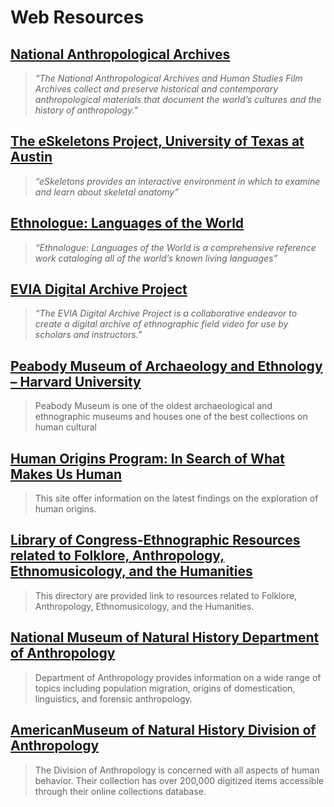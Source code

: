 # Web Resources

## [National Anthropological Archives](http://anthropology.si.edu/archives_collections.html)

> _“The National Anthropological Archives and Human Studies Film Archives collect and preserve historical and contemporary anthropological materials that document the world’s cultures and the history of anthropology.”_

## [The eSkeletons Project, University of Texas at Austin](http://www.eskeletons.org/index.html)

> _“eSkeletons provides an interactive environment in which to examine and learn about skeletal anatomy”_

## [Ethnologue: Languages of the World](https://www.ethnologue.com/)

> _“Ethnologue: Languages of the World is a comprehensive reference work cataloging all of the world’s known living languages”_

## [EVIA Digital Archive Project](http://eviada.webhost.iu.edu/Scripts/default.cfm)

> _“The EVIA Digital Archive Project is a collaborative endeavor to create a digital archive of ethnographic field video for use by scholars and instructors.”_

## [Peabody Museum of Archaeology and Ethnology – Harvard University](https://peabody.harvard.edu/)

> Peabody Museum is one of the oldest archaeological and ethnographic museums and houses one of the best collections on human cultural

## [Human Origins Program: In Search of What Makes Us Human](http://humanorigins.si.edu/)

> This site offer information on the latest findings on the exploration of human origins.

## [Library of Congress-Ethnographic Resources related to Folklore, Anthropology, Ethnomusicology, and the Humanities](http://2008.myvote.org/www.loc.gov/folklife/other.html)

> This directory are provided link to resources related to Folklore, Anthropology, Ethnomusicology, and the Humanities.

## [National Museum of Natural History Department of Anthropology](http://anthropology.si.edu/)

> Department of Anthropology provides information on a wide range of topics including population migration, origins of domestication, linguistics, and forensic anthropology.

## [AmericanMuseum of Natural History Division of Anthropology](http://research.amnh.org/anthropology/)

> The Division of Anthropology is concerned with all aspects of human behavior. Their collection has over 200,000 digitized items accessible through their online collections database.




